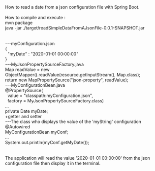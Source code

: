 How to read a date from a json configuration file with Spring Boot.<br/>
<br/>
How to compile and execute :<br/>
mvn package<br/>
java -jar ./target/readSimpleDataFromAJsonFile-0.0.1-SNAPSHOT.jar<br/>
<br/>
<br/>
---myConfiguration.json<br/>
{<br/>
&nbsp;&nbsp;"myDate" : "2020-01-01 00:00:00"<br/>
}<br/>
---MyJsonPropertySourceFactory.java<br/>
Map readValue = new ObjectMapper().readValue(resource.getInputStream(), Map.class);<br/>
return new MapPropertySource("json-property", readValue);<br/>
---MyConfigurationBean.java<br/>
@PropertySource(<br/>
&nbsp;&nbsp;value = "classpath:myConfiguration.json", <br/>
&nbsp;&nbsp;factory = MyJsonPropertySourceFactory.class)<br/>
...<br/>
private Date myDate;<br/>
+getter and setter<br/>
---The class who displays the value of the 'myString' configuration<br/>
@Autowired<br/>
MyConfigurationBean myConf;<br/>
...<br/>
System.out.println(myConf.getMyDate());<br/>
<br/>
<br/>
The application will read the value '2020-01-01 00:00:00' from the json configuration file then display it in the terminal.<br/>


